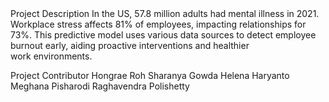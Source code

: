 <html>
Project Description  
In the US, 57.8 million adults had mental illness in 2021. Workplace stress affects 81% of employees, impacting relationships for 73%. This predictive model uses various data sources to detect employee burnout early, aiding proactive interventions and healthier work environments. 

Project Contributor
Hongrae Roh
Sharanya Gowda
Helena Haryanto
Meghana Pisharodi
Raghavendra Polishetty
</html>
